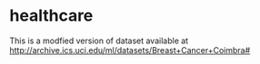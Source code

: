 # healthcare
This is a modfied version of dataset available at http://archive.ics.uci.edu/ml/datasets/Breast+Cancer+Coimbra#
